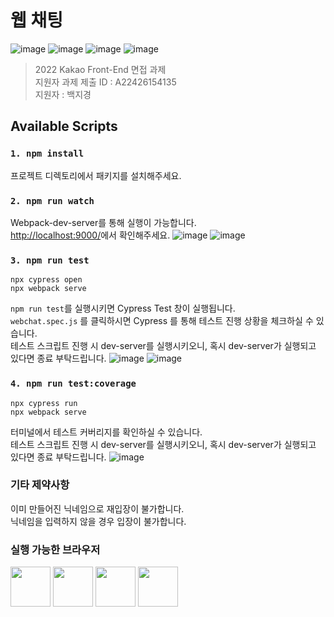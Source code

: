 # 웹 채팅

![image](https://img.shields.io/badge/Javascript-20232A.svg?style=appveyor&logo=javascript&logoColor=%23F7DF1E)
![image](https://img.shields.io/badge/HTML5-20232A.svg?&style=appveyor&logo=html5&logoColor=E34F26)
![image](https://img.shields.io/badge/CSS3-20232A.svg?&style=appveyor&logo=css3&logoColor=1572B6)
![image](https://img.shields.io/badge/Made%20for-VSCode-3260a8.svg?style=appveyor)


> 2022 Kakao Front-End 면접 과제 \
> 지원자 과제 제출 ID : A22426154135 \
> 지원자 : 백지경

## Available Scripts

### `1. npm install`
프로젝트 디렉토리에서 패키지를 설치해주세요.


### `2. npm run watch`
Webpack-dev-server를 통해 실행이 가능합니다. \
[http://localhost:9000/](http://localhost:9000/)에서 확인해주세요.
![image](https://user-images.githubusercontent.com/45033386/166148671-e93ba426-9efd-45cc-9a93-91da9ff89df1.png)
![image](https://user-images.githubusercontent.com/45033386/166148580-f6dc19d6-afd7-471c-a338-b718b9abfc59.png)

### `3. npm run test`
```
npx cypress open
npx webpack serve
```
`npm run test`를 실행시키면 Cypress Test 창이 실행됩니다.\
`webchat.spec.js` 를 클릭하시면 Cypress 를 통해 테스트 진행 상황을 체크하실 수 있습니다.\
테스트 스크립트 진행 시 dev-server를 실행시키오니, 혹시 dev-server가 실행되고 있다면 종료 부탁드립니다.
![image](https://user-images.githubusercontent.com/45033386/166148340-a4c2fdeb-41ec-4c4b-9f85-6399bf04d315.png)
![image](https://user-images.githubusercontent.com/45033386/166148458-9a4fdaed-40a9-4db8-b3fb-db36965bb628.png)



### `4. npm run test:coverage`
```
npx cypress run
npx webpack serve
```
터미널에서 테스트 커버리지를 확인하실 수 있습니다.\
테스트 스크립트 진행 시 dev-server를 실행시키오니, 혹시 dev-server가 실행되고 있다면 종료 부탁드립니다.
![image](https://user-images.githubusercontent.com/45033386/166148141-dc050df7-e840-4468-95e9-1be7da205c4d.png)

### 기타 제약사항
이미 만들어진 닉네임으로 재입장이 불가합니다.\
닉네임을 입력하지 않을 경우 입장이 불가합니다.

### 실행 가능한 브라우저
<img src="https://github.com/creativetimofficial/public-assets/blob/master/logos/chrome-logo.png?raw=true" width="64" height="64"> <img src="https://raw.githubusercontent.com/creativetimofficial/public-assets/master/logos/firefox-logo.png" width="64" height="64"> <img src="https://raw.githubusercontent.com/creativetimofficial/public-assets/master/logos/edge-logo.png" width="64" height="64"> <img src="https://raw.githubusercontent.com/creativetimofficial/public-assets/master/logos/safari-logo.png" width="64" height="64">